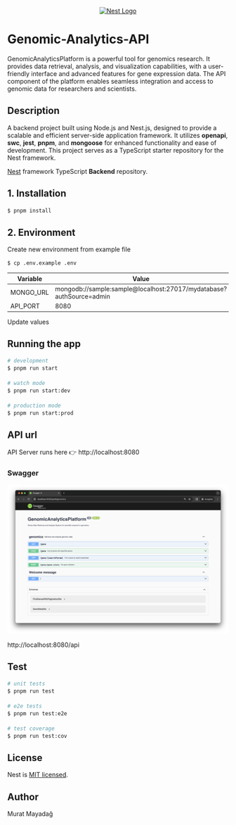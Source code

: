 <p align="center">
  <a href="http://nestjs.com/" target="blank"><img src="https://nestjs.com/img/logo-small.svg" width="200" alt="Nest Logo" /></a>
</p>

# Genomic-Analytics-API

GenomicAnalyticsPlatform is a powerful tool for genomics research. It provides data retrieval, analysis, and visualization capabilities, with a user-friendly interface and advanced features for gene expression data. The API component of the platform enables seamless integration and access to genomic data for researchers and scientists.

## Description

A backend project built using Node.js and Nest.js, designed to provide a scalable and efficient server-side application framework. It utilizes **openapi**, **swc**, **jest**, **pnpm**, and **mongoose** for enhanced functionality and ease of development. This project serves as a TypeScript starter repository for the Nest framework.

[Nest](https://github.com/nestjs/nest) framework TypeScript **Backend** repository.

## 1. Installation

```bash
$ pnpm install
```

## 2. Environment

Create new environment from example file

```bash
$ cp .env.example .env
```

| Variable  | Value                                                               |
| --------- | ------------------------------------------------------------------- |
| MONGO_URL | mongodb://sample:sample@localhost:27017/mydatabase?authSource=admin |
| API_PORT  | 8080                                                                |

Update values

## Running the app

```bash
# development
$ pnpm run start

# watch mode
$ pnpm run start:dev

# production mode
$ pnpm run start:prod
```

## API url

API Server runs here 👉 http://localhost:8080

### Swagger

![Swagger](./docs/api-docs.png)

http://localhost:8080/api

## Test

```bash
# unit tests
$ pnpm run test

# e2e tests
$ pnpm run test:e2e

# test coverage
$ pnpm run test:cov
```

## License

Nest is [MIT licensed](LICENSE).

## Author

Murat Mayadağ
